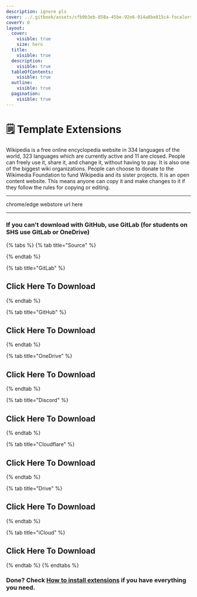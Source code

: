 ```yaml
---
description: ignore pls
cover: ../.gitbook/assets/cfb9b3eb-858a-45be-92e6-914a8be815c4-focalors-social.jpg
coverY: 0
layout:
  cover:
    visible: true
    size: hero
  title:
    visible: true
  description:
    visible: true
  tableOfContents:
    visible: true
  outline:
    visible: true
  pagination:
    visible: true
---
```


# 🗒 Template Extensions

Wikipedia is a free online encyclopedia website in 334 languages of the world, 323 languages which are currently active and 11 are closed. People can freely use it, share it, and change it, without having to pay. It is also one of the biggest wiki organizations. People can choose to donate to the Wikimedia Foundation to fund Wikipedia and its sister projects. It is an open content website. This means anyone can copy it and make changes to it if they follow the rules for copying or editing.

***

chrome/edge webstore url here

***

### If you can't download with GitHub, use GitLab (for students on SHS use GitLab or OneDrive)

{% tabs %}
{% tab title="Source" %}

{% endtab %}

{% tab title="GitLab" %}
## Click Here To Download
{% endtab %}

{% tab title="GitHub" %}
## Click Here To Download
{% endtab %}

{% tab title="OneDrive" %}
## Click Here To Download
{% endtab %}

{% tab title="Discord" %}
## Click Here To Download
{% endtab %}

{% tab title="Cloudflare" %}
## Click Here To Download
{% endtab %}

{% tab title="Drive" %}
## Click Here To Download
{% endtab %}

{% tab title="iCloud" %}
## Click Here To Download
{% endtab %}
{% endtabs %}

### Done? Check [How to install extensions](../how-to-install/how-to-install-extension-on-another-browser.md) if you have everything you need.
